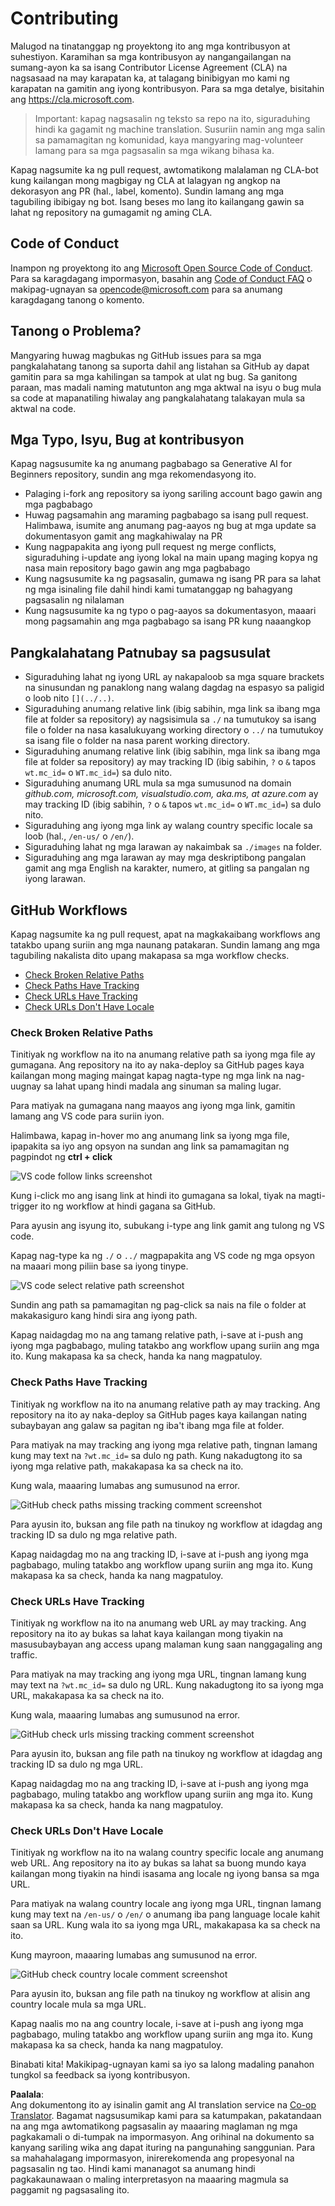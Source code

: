 <!--
CO_OP_TRANSLATOR_METADATA:
{
  "original_hash": "57c41f2af71001a2cff9d8eb797cb843",
  "translation_date": "2025-07-09T06:10:37+00:00",
  "source_file": "CONTRIBUTING.md",
  "language_code": "tl"
}
-->
# Contributing

Malugod na tinatanggap ng proyektong ito ang mga kontribusyon at suhestiyon. Karamihan sa mga kontribusyon ay nangangailangan na sumang-ayon ka sa isang Contributor License Agreement (CLA) na nagsasaad na may karapatan ka, at talagang binibigyan mo kami ng karapatan na gamitin ang iyong kontribusyon. Para sa mga detalye, bisitahin ang <https://cla.microsoft.com>.

> Important: kapag nagsasalin ng teksto sa repo na ito, siguraduhing hindi ka gagamit ng machine translation. Susuriin namin ang mga salin sa pamamagitan ng komunidad, kaya mangyaring mag-volunteer lamang para sa mga pagsasalin sa mga wikang bihasa ka.

Kapag nagsumite ka ng pull request, awtomatikong malalaman ng CLA-bot kung kailangan mong magbigay ng CLA at lalagyan ng angkop na dekorasyon ang PR (hal., label, komento). Sundin lamang ang mga tagubiling ibibigay ng bot. Isang beses mo lang ito kailangang gawin sa lahat ng repository na gumagamit ng aming CLA.

## Code of Conduct

Inampon ng proyektong ito ang [Microsoft Open Source Code of Conduct](https://opensource.microsoft.com/codeofconduct/?WT.mc_id=academic-105485-koreyst).
Para sa karagdagang impormasyon, basahin ang [Code of Conduct FAQ](https://opensource.microsoft.com/codeofconduct/faq/?WT.mc_id=academic-105485-koreyst) o makipag-ugnayan sa [opencode@microsoft.com](mailto:opencode@microsoft.com) para sa anumang karagdagang tanong o komento.

## Tanong o Problema?

Mangyaring huwag magbukas ng GitHub issues para sa mga pangkalahatang tanong sa suporta dahil ang listahan sa GitHub ay dapat gamitin para sa mga kahilingan sa tampok at ulat ng bug. Sa ganitong paraan, mas madali naming matutunton ang mga aktwal na isyu o bug mula sa code at mapanatiling hiwalay ang pangkalahatang talakayan mula sa aktwal na code.

## Mga Typo, Isyu, Bug at kontribusyon

Kapag nagsusumite ka ng anumang pagbabago sa Generative AI for Beginners repository, sundin ang mga rekomendasyong ito.

* Palaging i-fork ang repository sa iyong sariling account bago gawin ang mga pagbabago
* Huwag pagsamahin ang maraming pagbabago sa isang pull request. Halimbawa, isumite ang anumang pag-aayos ng bug at mga update sa dokumentasyon gamit ang magkahiwalay na PR
* Kung nagpapakita ang iyong pull request ng merge conflicts, siguraduhing i-update ang iyong lokal na main upang maging kopya ng nasa main repository bago gawin ang mga pagbabago
* Kung nagsusumite ka ng pagsasalin, gumawa ng isang PR para sa lahat ng mga isinaling file dahil hindi kami tumatanggap ng bahagyang pagsasalin ng nilalaman
* Kung nagsusumite ka ng typo o pag-aayos sa dokumentasyon, maaari mong pagsamahin ang mga pagbabago sa isang PR kung naaangkop

## Pangkalahatang Patnubay sa pagsusulat

- Siguraduhing lahat ng iyong URL ay nakapaloob sa mga square brackets na sinusundan ng panaklong nang walang dagdag na espasyo sa paligid o loob nito `[](../..)`.
- Siguraduhing anumang relative link (ibig sabihin, mga link sa ibang mga file at folder sa repository) ay nagsisimula sa `./` na tumutukoy sa isang file o folder na nasa kasalukuyang working directory o `../` na tumutukoy sa isang file o folder na nasa parent working directory.
- Siguraduhing anumang relative link (ibig sabihin, mga link sa ibang mga file at folder sa repository) ay may tracking ID (ibig sabihin, `?` o `&` tapos `wt.mc_id=` o `WT.mc_id=`) sa dulo nito.
- Siguraduhing anumang URL mula sa mga sumusunod na domain _github.com, microsoft.com, visualstudio.com, aka.ms, at azure.com_ ay may tracking ID (ibig sabihin, `?` o `&` tapos `wt.mc_id=` o `WT.mc_id=`) sa dulo nito.
- Siguraduhing ang iyong mga link ay walang country specific locale sa loob (hal., `/en-us/` o `/en/`).
- Siguraduhing lahat ng mga larawan ay nakaimbak sa `./images` na folder.
- Siguraduhing ang mga larawan ay may mga deskriptibong pangalan gamit ang mga English na karakter, numero, at gitling sa pangalan ng iyong larawan.

## GitHub Workflows

Kapag nagsumite ka ng pull request, apat na magkakaibang workflows ang tatakbo upang suriin ang mga naunang patakaran.
Sundin lamang ang mga tagubiling nakalista dito upang makapasa sa mga workflow checks.

- [Check Broken Relative Paths](../..)
- [Check Paths Have Tracking](../..)
- [Check URLs Have Tracking](../..)
- [Check URLs Don't Have Locale](../..)

### Check Broken Relative Paths

Tinitiyak ng workflow na ito na anumang relative path sa iyong mga file ay gumagana.
Ang repository na ito ay naka-deploy sa GitHub pages kaya kailangan mong maging maingat kapag nagta-type ng mga link na nag-uugnay sa lahat upang hindi madala ang sinuman sa maling lugar.

Para matiyak na gumagana nang maayos ang iyong mga link, gamitin lamang ang VS code para suriin iyon.

Halimbawa, kapag in-hover mo ang anumang link sa iyong mga file, ipapakita sa iyo ang opsyon na sundan ang link sa pamamagitan ng pagpindot ng **ctrl + click**

![VS code follow links screenshot](../../translated_images/vscode-follow-link.85520ab6a1237adcf01cc9cd8c228ce7b32ae685a034250bd5109e2682b9dfca.tl.png)

Kung i-click mo ang isang link at hindi ito gumagana sa lokal, tiyak na magti-trigger ito ng workflow at hindi gagana sa GitHub.

Para ayusin ang isyung ito, subukang i-type ang link gamit ang tulong ng VS code.

Kapag nag-type ka ng `./` o `../` magpapakita ang VS code ng mga opsyon na maaari mong piliin base sa iyong tinype.

![VS code select relative path screenshot](../../translated_images/vscode-select-relative-path.3804eb73c3a9e5f2d345e3d3288f8173a9e584254d0e505d8bcbc6461dbf1f6c.tl.png)

Sundin ang path sa pamamagitan ng pag-click sa nais na file o folder at makakasiguro kang hindi sira ang iyong path.

Kapag naidagdag mo na ang tamang relative path, i-save at i-push ang iyong mga pagbabago, muling tatakbo ang workflow upang suriin ang mga ito.
Kung makapasa ka sa check, handa ka nang magpatuloy.

### Check Paths Have Tracking

Tinitiyak ng workflow na ito na anumang relative path ay may tracking.
Ang repository na ito ay naka-deploy sa GitHub pages kaya kailangan nating subaybayan ang galaw sa pagitan ng iba't ibang mga file at folder.

Para matiyak na may tracking ang iyong mga relative path, tingnan lamang kung may text na `?wt.mc_id=` sa dulo ng path.
Kung nakadugtong ito sa iyong mga relative path, makakapasa ka sa check na ito.

Kung wala, maaaring lumabas ang sumusunod na error.

![GitHub check paths missing tracking comment screenshot](../../translated_images/github-check-paths-missing-tracking-comment.880d4afe03e898ffadeebe0f61f7fdea7525c25238bead9fecabc81a0a83b1c0.tl.png)

Para ayusin ito, buksan ang file path na tinukoy ng workflow at idagdag ang tracking ID sa dulo ng mga relative path.

Kapag naidagdag mo na ang tracking ID, i-save at i-push ang iyong mga pagbabago, muling tatakbo ang workflow upang suriin ang mga ito.
Kung makapasa ka sa check, handa ka nang magpatuloy.

### Check URLs Have Tracking

Tinitiyak ng workflow na ito na anumang web URL ay may tracking.
Ang repository na ito ay bukas sa lahat kaya kailangan mong tiyakin na masusubaybayan ang access upang malaman kung saan nanggagaling ang traffic.

Para matiyak na may tracking ang iyong mga URL, tingnan lamang kung may text na `?wt.mc_id=` sa dulo ng URL.
Kung nakadugtong ito sa iyong mga URL, makakapasa ka sa check na ito.

Kung wala, maaaring lumabas ang sumusunod na error.

![GitHub check urls missing tracking comment screenshot](../../translated_images/github-check-urls-missing-tracking-comment.1bd00d20b24a1e2e3179e59e1bd7d44f16637a1bb1ab265562565251166841ef.tl.png)

Para ayusin ito, buksan ang file path na tinukoy ng workflow at idagdag ang tracking ID sa dulo ng mga URL.

Kapag naidagdag mo na ang tracking ID, i-save at i-push ang iyong mga pagbabago, muling tatakbo ang workflow upang suriin ang mga ito.
Kung makapasa ka sa check, handa ka nang magpatuloy.

### Check URLs Don't Have Locale

Tinitiyak ng workflow na ito na walang country specific locale ang anumang web URL.
Ang repository na ito ay bukas sa lahat sa buong mundo kaya kailangan mong tiyakin na hindi isasama ang locale ng iyong bansa sa mga URL.

Para matiyak na walang country locale ang iyong mga URL, tingnan lamang kung may text na `/en-us/` o `/en/` o anumang iba pang language locale kahit saan sa URL.
Kung wala ito sa iyong mga URL, makakapasa ka sa check na ito.

Kung mayroon, maaaring lumabas ang sumusunod na error.

![GitHub check country locale comment screenshot](../../translated_images/github-check-country-locale-comment.2f4fe93228161dee6ec8210f3d6ccc66af6864f6b178b8d96f30818498fba72a.tl.png)

Para ayusin ito, buksan ang file path na tinukoy ng workflow at alisin ang country locale mula sa mga URL.

Kapag naalis mo na ang country locale, i-save at i-push ang iyong mga pagbabago, muling tatakbo ang workflow upang suriin ang mga ito.
Kung makapasa ka sa check, handa ka nang magpatuloy.

Binabati kita! Makikipag-ugnayan kami sa iyo sa lalong madaling panahon tungkol sa feedback sa iyong kontribusyon.

**Paalala**:  
Ang dokumentong ito ay isinalin gamit ang AI translation service na [Co-op Translator](https://github.com/Azure/co-op-translator). Bagamat nagsusumikap kami para sa katumpakan, pakatandaan na ang mga awtomatikong pagsasalin ay maaaring maglaman ng mga pagkakamali o di-tumpak na impormasyon. Ang orihinal na dokumento sa kanyang sariling wika ang dapat ituring na pangunahing sanggunian. Para sa mahahalagang impormasyon, inirerekomenda ang propesyonal na pagsasalin ng tao. Hindi kami mananagot sa anumang hindi pagkakaunawaan o maling interpretasyon na maaaring magmula sa paggamit ng pagsasaling ito.